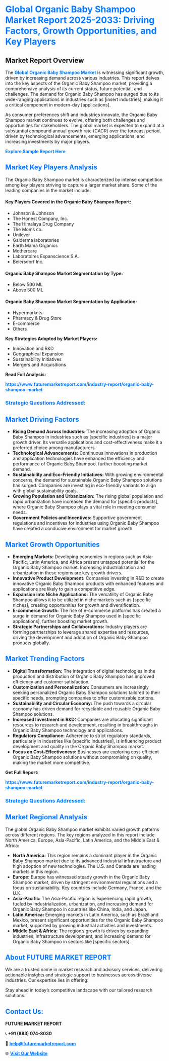 <h1 style="color: #007BFF;">Global Organic Baby Shampoo Market Report 2025-2033: Driving Factors, Growth Opportunities, and Key Players</h1>

<section id="overview">
<h2>Market Report Overview</h2>
<p>The <a href="https://www.futuremarketreport.com/industry-report/organic-baby-shampoo-market" style="color: #007BFF; text-decoration: none;"><strong>Global Organic Baby Shampoo Market</strong></a> is witnessing significant growth, driven by increasing demand across various industries. This report delves into the key aspects of the Organic Baby Shampoo market, providing a comprehensive analysis of its current status, future potential, and challenges. The demand for Organic Baby Shampoo has surged due to its wide-ranging applications in industries such as [insert industries], making it a critical component in modern-day [applications].</p>
<p>As consumer preferences shift and industries innovate, the Organic Baby Shampoo market continues to evolve, offering both challenges and opportunities for stakeholders. The global market is expected to expand at a substantial compound annual growth rate (CAGR) over the forecast period, driven by technological advancements, emerging applications, and increasing investments by major players.</p>
</section>

<section id="overview">
<p><a href="https://www.futuremarketreport.com/request-sample/reportId=55318" style="color: #007BFF; text-decoration: none;"><strong>Explore Sample Report Here</strong></a></p>
</section>

<section id="key-players">
<h2 style="color: #007BFF;">Market Key Players Analysis</h2>
<p>The Organic Baby Shampoo market is characterized by intense competition among key players striving to capture a larger market share. Some of the leading companies in the market include:</p>
<h4>Key Players Covered in the Organic Baby Shampoo Report:</h4>
<ul><li>Johnson &amp; Johnson</li><li>The Honest Company, Inc.</li><li>The Himalaya Drug Company</li><li>The Moms co.</li><li>Unilever</li><li>Galderma laboratories</li><li>Earth Mama Organics</li><li>Mothercare</li><li>Laboratoires Expanscience S.A.</li><li>Beiersdorf Inc.</li></ul>
<h4>Organic Baby Shampoo Market Segmentation by Type:</h4>
<ul><li>Below 500 ML</li><li>Above 500 ML</li></ul>

<h4>Organic Baby Shampoo Market Segmentation by Application:</h4>
<ul><li>Hypermarkets</li><li>Pharmacy &amp; Drug Store</li><li>E-commerce</li><li>Others</li></ul>
<p><strong>Key Strategies Adopted by Market Players:</strong></p>
<ul>
<li>Innovation and R&D</li>
<li>Geographical Expansion</li>
<li>Sustainability Initiatives</li>
<li>Mergers and Acquisitions</li>
</ul>
</section>

<section>
<p><strong>Read Full Analysis: </strong></p><a href="https://www.futuremarketreport.com/industry-report/organic-baby-shampoo-market" style="color: #007BFF; text-decoration: none;"><strong>https://www.futuremarketreport.com/industry-report/organic-baby-shampoo-market</strong></a>
<h3 style="color: #007BFF;">Strategic Questions Addressed:</h3>
</section>

<section id="driving-factors">
<h2 style="color: #007BFF;">Market Driving Factors</h2>
<ul>
<li><strong>Rising Demand Across Industries:</strong> The increasing adoption of Organic Baby Shampoo in industries such as [specific industries] is a major growth driver. Its versatile applications and cost-effectiveness make it a preferred choice among manufacturers.</li>
<li><strong>Technological Advancements:</strong> Continuous innovations in production and application technologies have enhanced the efficiency and performance of Organic Baby Shampoo, further boosting market demand.</li>
<li><strong>Sustainability and Eco-Friendly Initiatives:</strong> With growing environmental concerns, the demand for sustainable Organic Baby Shampoo solutions has surged. Companies are investing in eco-friendly variants to align with global sustainability goals.</li>
<li><strong>Growing Population and Urbanization:</strong> The rising global population and rapid urbanization have increased the demand for [specific products], where Organic Baby Shampoo plays a vital role in meeting consumer needs.</li>
<li><strong>Government Policies and Incentives:</strong> Supportive government regulations and incentives for industries using Organic Baby Shampoo have created a conducive environment for market growth.</li>
</ul>
</section>

<section id="growth-opportunities">
<h2 style="color: #007BFF;">Market Growth Opportunities</h2>
<ul>
<li><strong>Emerging Markets:</strong> Developing economies in regions such as Asia-Pacific, Latin America, and Africa present untapped potential for the Organic Baby Shampoo market. Increasing industrialization and urbanization in these regions are key growth drivers.</li>
<li><strong>Innovative Product Development:</strong> Companies investing in R&D to create innovative Organic Baby Shampoo products with enhanced features and applications are likely to gain a competitive edge.</li>
<li><strong>Expansion into Niche Applications:</strong> The versatility of Organic Baby Shampoo allows it to be utilized in niche markets such as [specific niches], creating opportunities for growth and diversification.</li>
<li><strong>E-commerce Growth:</strong> The rise of e-commerce platforms has created a surge in demand for Organic Baby Shampoo used in [specific applications], further boosting market growth.</li>
<li><strong>Strategic Partnerships and Collaborations:</strong> Industry players are forming partnerships to leverage shared expertise and resources, driving the development and adoption of Organic Baby Shampoo products globally.</li>
</ul>
</section>

<section id="trending-factors">
<h2 style="color: #007BFF;">Market Trending Factors</h2>
<ul>
<li><strong>Digital Transformation:</strong> The integration of digital technologies in the production and distribution of Organic Baby Shampoo has improved efficiency and customer satisfaction.</li>
<li><strong>Customization and Personalization:</strong> Consumers are increasingly seeking personalized Organic Baby Shampoo solutions tailored to their specific needs, prompting companies to offer customizable options.</li>
<li><strong>Sustainability and Circular Economy:</strong> The push towards a circular economy has driven demand for recyclable and reusable Organic Baby Shampoo solutions.</li>
<li><strong>Increased Investment in R&D:</strong> Companies are allocating significant resources to research and development, resulting in breakthroughs in Organic Baby Shampoo technology and applications.</li>
<li><strong>Regulatory Compliance:</strong> Adherence to strict regulatory standards, particularly in industries like [specific industries], is influencing product development and quality in the Organic Baby Shampoo market.</li>
<li><strong>Focus on Cost-Effectiveness:</strong> Businesses are exploring cost-efficient Organic Baby Shampoo solutions without compromising on quality, making the market more competitive.</li>
</ul>
</section>

<section>
<p><strong>Get Full Report: </strong></p><a href="https://www.futuremarketreport.com/industry-report/organic-baby-shampoo-market" style="color: #007BFF; text-decoration: none;"><strong>https://www.futuremarketreport.com/industry-report/organic-baby-shampoo-market</strong></a>
<h3 style="color: #007BFF;">Strategic Questions Addressed:</h3>
</section>


<section id="regional-analysis">
<h2 style="color: #007BFF;">Market Regional Analysis</h2>
<p>The global Organic Baby Shampoo market exhibits varied growth patterns across different regions. The key regions analyzed in this report include North America, Europe, Asia-Pacific, Latin America, and the Middle East & Africa:</p>
<ul>
<li><strong>North America:</strong> This region remains a dominant player in the Organic Baby Shampoo market due to its advanced industrial infrastructure and high adoption of new technologies. The U.S. and Canada are leading markets in this region.</li>
<li><strong>Europe:</strong> Europe has witnessed steady growth in the Organic Baby Shampoo market, driven by stringent environmental regulations and a focus on sustainability. Key countries include Germany, France, and the U.K.</li>
<li><strong>Asia-Pacific:</strong> The Asia-Pacific region is experiencing rapid growth, fueled by industrialization, urbanization, and increasing demand for Organic Baby Shampoo in countries like China, India, and Japan.</li>
<li><strong>Latin America:</strong> Emerging markets in Latin America, such as Brazil and Mexico, present significant opportunities for the Organic Baby Shampoo market, supported by growing industrial activities and investments.</li>
<li><strong>Middle East & Africa:</strong> The region’s growth is driven by expanding industries, infrastructure development, and increasing demand for Organic Baby Shampoo in sectors like [specific sectors].</li>
</ul>
</section>

<footer>
<h2 style="color: #007BFF;">About FUTURE MARKET REPORT</h2>
<p>We are a trusted name in market research and advisory services, delivering actionable insights and strategic support to businesses across diverse industries. Our expertise lies in offering:</p>

<p>Stay ahead in today’s competitive landscape with our tailored research solutions.</p>

<h2 style="color: #007BFF;">Contact Us:</h2>
<p><strong>FUTURE MARKET REPORT</strong></p>
<p>📞 <strong>+91 (883) 074-8030</strong></p>
<p>📧 <strong><a href="mailto:help@futuremarketreport.com" style="color: #007BFF;">help@futuremarketreport.com</a></strong></p>
<p>🌐 <strong><a href="https://www.futuremarketreport.com/" style="color: #007BFF;">Visit Our Website</a></strong></p>
</footer>